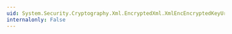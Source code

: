 ```yaml
---
uid: System.Security.Cryptography.Xml.EncryptedXml.XmlEncEncryptedKeyUrl
internalonly: False
---
```

